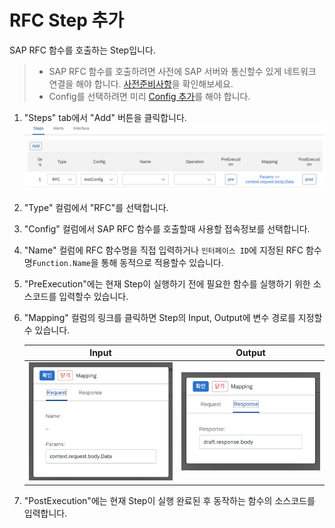 # RFC Step 추가

SAP RFC 함수를 호출하는 Step입니다.

> * SAP RFC 함수를 호출하려면 사전에 SAP 서버와 통신할수 있게 네트워크 연결을 해야 합니다. [사전준비사항](/eai/prerequisites)을 확인해보세요.
> * Config를 선택하려면 미리 [Config 추가](/eai/functions/create_config/#config)를 해야 합니다.

1. "Steps" tab에서 "Add" 버튼을 클릭합니다.
    ![Image](assets/eai_add_rfc_step.png)
2. "Type" 컬럼에서 "RFC"를 선택합니다.
3. "Config" 컬럼에서 SAP RFC 함수를 호출할때 사용할 접속정보를 선택합니다.
4. "Name" 컬럼에 RFC 함수명을 직접 입력하거나 `인터페이스 ID`에 지정된 RFC 함수명`Function.Name`을 통해 동적으로 적용할수 있습니다.
5. "PreExecution"에는 현재 Step이 실행하기 전에 필요한 함수를 실행하기 위한 소스코드를 입력할수 있습니다.
6. "Mapping" 컬럼의 링크를 클릭하면 Step의 Input, Output에 변수 경로를 지정할수 있습니다.

    | Input | Output |
    |:-------------:|:--------------:|
    | ![Image](assets/eai_step_map_input.png) | ![Image](assets/eai_step_map_output.png) |

7. "PostExecution"에는 현재 Step이 실행 완료된 후 동작하는 함수의 소스코드를 입력합니다.
